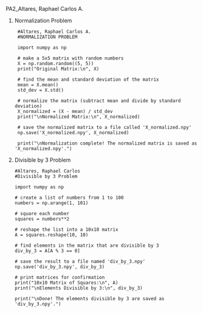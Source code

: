 PA2_Altares, Raphael Carlos A.
1. Normalization Problem

        #Altares, Raphael Carlos A.
        #NORMALIZATION PROBLEM
        
        import numpy as np
        
        # make a 5x5 matrix with random numbers
        X = np.random.random((5, 5))
        print("Original Matrix:\n", X)  
        
        # find the mean and standard deviation of the matrix
        mean = X.mean()  
        std_dev = X.std() 
        
        # normalize the matrix (subtract mean and divide by standard deviation)
        X_normalized = (X - mean) / std_dev
        print("\nNormalized Matrix:\n", X_normalized)  
        
        # save the normalized matrix to a file called 'X_normalized.npy'
        np.save('X_normalized.npy', X_normalized)
        
        print("\nNormalization complete! The normalized matrix is saved as 'X_normalized.npy'.")
        
 2. Divisible by 3 Problem

        #Altares, Raphael Carlos
        #Divisible by 3 Problem
        
        import numpy as np
        
        # create a list of numbers from 1 to 100
        numbers = np.arange(1, 101)
        
        # square each number 
        squares = numbers**2
        
        # reshape the list into a 10x10 matrix
        A = squares.reshape(10, 10)
        
        # find elements in the matrix that are divisible by 3
        div_by_3 = A[A % 3 == 0]
        
        # save the result to a file named 'div_by_3.npy'
        np.save('div_by_3.npy', div_by_3)
        
        # print matrices for confirmation 
        print("10x10 Matrix of Squares:\n", A)
        print("\nElements Divisible by 3:\n", div_by_3)
        
        print("\nDone! The elements divisible by 3 are saved as 'div_by_3.npy'.")


          
                  
